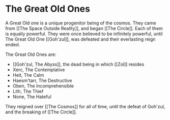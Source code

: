 # The Great Old Ones
A Great Old one is a unique progenitor being of the cosmos. They came from [[The Space Outside Reality]], and began [[The Circle]]. Each of them is equally powerful. They were once believed to be infinitely powerful, until The Great Old One [[Goh'zul]], was defeated and their everlasting reign ended.

The Great Old Ones are:
- [[Goh'zul, The Abyss]], the dead being in which [[Zol]] resides
- Xerc, The Contemplative
- Heit, The Calm
- Haesm'tarr, The Destructive
- Oben, The Incomprehensible
- Lith, The Thief
- None, The Hateful

They reigned over [[The Cosmos]] for all of time, until the defeat of Goh'zul, and the breaking of [[The Circle]].